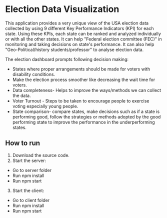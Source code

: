 # Election Data Visualization
This application provides a very unique view of the USA election data collected by using 9 different Key Performance Indicators (KPI) for each state. Using these KPIs, each state can be ranked and analyzed individually or with all the other states. It can help "Federal election committee (FEC)" in monitoring and taking decisions on state's performance. It can also help "Geo-Political/history students/professor" to analyse election data.

The election dashboard prompts following decision making:
 - States where proper arrangements should be made for voters with disability conditions.
 - Make the election process smoother like decreasing the wait time for voters.
 - Data completeness- Helps to improve the ways/methods we can collect the data.
 - Voter Turnout - Steps to be taken to encourage people to exercise voting especially young people.
 - State comparison- compare states, make decisions such as if a state is performing good, follow the strategies or methods adopted by the good performing state to improve the performance in the underperforming states.

## How to run
1. Download the source code.
2. Start the server:
  - Go to server folder
  - Run npm install
  - Run npm start
3. Start the client:
  - Go to client folder
  - Run npm install
  - Run npm start

